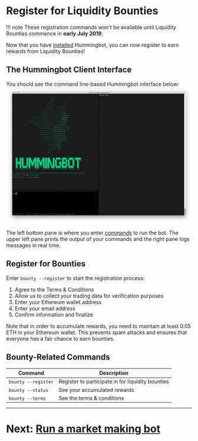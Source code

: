 # Register for Liquidity Bounties

!!! note
    These registration commands won't be available until Liquidity Bounties commence in **early July 2019**.



Now that you have [installed](https://docs.hummingbot.io/bounties/tutorial/install) Hummingbot, you can now register to earn rewards from Liquidity Bounties!

## The Hummingbot Client Interface

You should see the command line-based Hummingbot interface below:
![](../../assets/img/hummingbot-cli.png)

The left bottom pane is where you enter [commands](https://docs.hummingbot.io/operation/client/#client-commands) to run the bot. The upper left pane prints the output of your commands and the right pane logs messages in real time.

## Register for Bounties

Enter `bounty --register` to start the registration process:

1. Agree to the Terms & Conditions
2. Allow us to collect your trading data for verification purposes
3. Enter your Ethereum wallet address
4. Enter your email address
5. Confirm information and finalize

Note that in order to accumulate rewards, you need to maintain at least 0.05 ETH in your Ethereum wallet. This prevents spam attacks and ensures that everyone has a fair chance to earn bounties.

## Bounty-Related Commands

| Command | Description |
|-------- | ----------- |
| `bounty --register` | Register to participate in for liquidity bounties
| `bounty --status` | See your accumulated rewards
| `bounty --terms` | See the terms & conditions

---
# Next: [Run a market making bot](/bounties/tutorial/bot)
